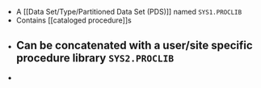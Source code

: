 - A [[Data Set/Type/Partitioned Data Set (PDS)]] named `SYS1.PROCLIB`
- Contains [[cataloged procedure]]s
- Can be concatenated with a user/site specific procedure library `SYS2.PROCLIB`
	-
-